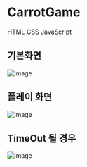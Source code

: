 # CarrotGame
HTML CSS JavaScript
## 기본화면
![image](https://user-images.githubusercontent.com/71444930/109944402-8a20ec80-7d19-11eb-8848-0ec74d61a41f.png)

## 플레이 화면
![image](https://user-images.githubusercontent.com/71444930/109945357-7d50c880-7d1a-11eb-9313-9462dc36191f.png)

## TimeOut 될 경우
![image](https://user-images.githubusercontent.com/71444930/109945988-20094700-7d1b-11eb-852f-d79c10532659.png)


